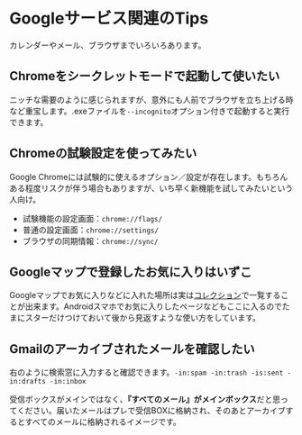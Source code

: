 
# Googleサービス関連のTips
カレンダーやメール、ブラウザまでいろいろあります。


## Chromeをシークレットモードで起動して使いたい
ニッチな需要のように感じられますが、意外にも人前でブラウザを立ち上げる時など重宝します。.exeファイルを`--incognito`オプション付きで起動すると実行できます。

## Chromeの試験設定を使ってみたい
Google Chromeには試験的に使えるオプション／設定が存在します。もちろんある程度リスクが伴う場合もありますが、いち早く新機能を試してみたいという人向け。

* 試験機能の設定画面：`chrome://flags/`
* 普通の設定画面：`chrome://settings/`
* ブラウザの同期情報：`chrome://sync/`

## Googleマップで登録したお気に入りはいずこ
Googleマップでお気に入りなどに入れた場所は実は[コレクション](https://www.google.com/collection)で一覧することが出来ます。Androidスマホでお気に入りしたページなどもここに入るのでたまにスターだけつけておいて後から見返すような使い方をしています。

## Gmailのアーカイブされたメールを確認したい
右のように検索窓に入力すると確認できます。`-in:spam -in:trash -is:sent -in:drafts -in:inbox `

受信ボックスがメインではなく、**『すべてのメール』がメインボックス**だと思ってください。届いたメールはプレで受信BOXに格納され、そのあとアーカイブするとすべてのメールに格納されるイメージです。
